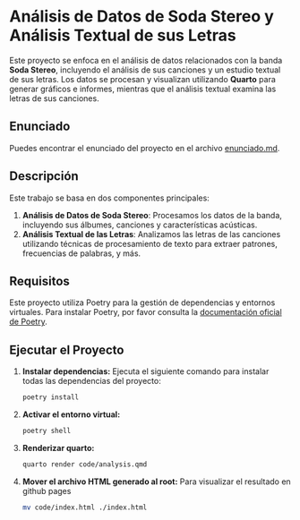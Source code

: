 # Análisis de Datos de Soda Stereo y Análisis Textual de sus Letras

Este proyecto se enfoca en el análisis de datos relacionados con la banda **Soda Stereo**, incluyendo el análisis de sus canciones y un estudio textual de sus letras. Los datos se procesan y visualizan utilizando **Quarto** para generar gráficos e informes, mientras que el análisis textual examina las letras de sus canciones.

## Enunciado

Puedes encontrar el enunciado del proyecto en el archivo [enunciado.md](./enunciado.md).

## Descripción

Este trabajo se basa en dos componentes principales:

1. **Análisis de Datos de Soda Stereo**: Procesamos los datos de la banda, incluyendo sus álbumes, canciones y características acústicas.
2. **Análisis Textual de las Letras**: Analizamos las letras de las canciones utilizando técnicas de procesamiento de texto para extraer patrones, frecuencias de palabras, y más.

## Requisitos

Este proyecto utiliza Poetry para la gestión de dependencias y entornos virtuales. Para instalar Poetry, por favor consulta la [documentación oficial de Poetry](https://python-poetry.org/docs/#installation).

## Ejecutar el Proyecto
1. **Instalar dependencias:**
Ejecuta el siguiente comando para instalar todas las dependencias del proyecto:
    ```bash
    poetry install
    ```
2. **Activar el entorno virtual:**
    ```bash
    poetry shell
    ```
3. **Renderizar quarto:**
    ```bash
    quarto render code/analysis.qmd
    ```
4. **Mover el archivo HTML generado al root:**
Para visualizar el resultado en github pages
    ```bash
    mv code/index.html ./index.html
    ```
